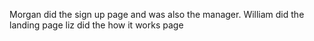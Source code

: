 Morgan did the sign up page and was also the manager.
William did the landing page 
liz did the how it works page